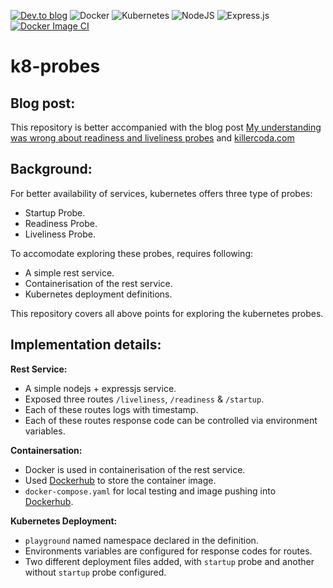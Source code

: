 [![Dev.to blog](https://img.shields.io/badge/dev.to-0A0A0A?style=for-the-badge&logo=dev.to&logoColor=white)](https://dev.to/ratulsharker/my-understanding-was-wrong-about-readiness-and-liveliness-probes-24n2-temp-slug-3425253?preview=739deda28dea342f9a7720b0667bfbe0b13f63061f3af1a1966ada1943bbd3e9d7366aeb1452485c3cb91319592e979d25ea055b13e44d91c721d294) ![Docker](https://img.shields.io/badge/docker-%230db7ed.svg?style=for-the-badge&logo=docker&logoColor=white) ![Kubernetes](https://img.shields.io/badge/kubernetes-%23326ce5.svg?style=for-the-badge&logo=kubernetes&logoColor=white) ![NodeJS](https://img.shields.io/badge/node.js-6DA55F?style=for-the-badge&logo=node.js&logoColor=white) ![Express.js](https://img.shields.io/badge/express.js-%23404d59.svg?style=for-the-badge&logo=express&logoColor=%2361DAFB) [![Docker Image CI](https://github.com/ratulSharker/k8-probes/actions/workflows/docker-image-push.yml/badge.svg)](https://github.com/ratulSharker/k8-probes/actions/workflows/docker-image-push.yml)

# k8-probes 

## Blog post:
This repository is better accompanied with the blog post [My understanding was wrong about readiness and liveliness probes](https://dev.to/ratulsharker/my-understanding-was-wrong-about-readiness-and-liveliness-probes-24n2-temp-slug-3425253?preview=739deda28dea342f9a7720b0667bfbe0b13f63061f3af1a1966ada1943bbd3e9d7366aeb1452485c3cb91319592e979d25ea055b13e44d91c721d294) and [killercoda.com](https://killercoda.com)

## Background:
For better availability of services,  kubernetes offers three type of probes:

- Startup Probe.
- Readiness Probe.
- Liveliness Probe.

To accomodate exploring these probes, requires following:

- A simple rest service.
- Containerisation of the rest service.
- Kubernetes deployment definitions.

This repository covers all above points for exploring the kubernetes probes.

## Implementation details:

**Rest Service:**
- A simple nodejs + expressjs service.
- Exposed three routes `/liveliness`, `/readiness` & `/startup`.
- Each of these routes logs with timestamp.
- Each of these routes response code can be controlled via environment variables.

**Containersation:**
- Docker is used in containerisation of the rest service.
- Used [Dockerhub](https://hub.docker.com) to store the container image.
- `docker-compose.yaml` for local testing and image pushing into [Dockerhub](https://hub.docker.com).

**Kubernetes Deployment:**
- `playground` named namespace declared in the definition.
- Environments variables are configured for response codes for routes.
- Two different deployment files added, with `startup` probe and another without `startup` probe configured.